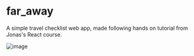 # far_away

A simple travel checklist web app, made following hands on tutorial from Jonas's React course.

![image](https://github.com/iamneek/far_away/assets/136208577/871076b1-3d42-400f-b344-22c4ec5aac8a)
